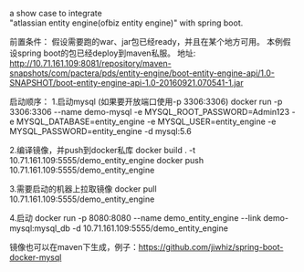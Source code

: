 a show case to integrate  
"atlassian entity engine(ofbiz entity engine)" with spring boot.



前置条件：
 假设需要跑的war、jar包已经ready，并且在某个地方可用。
 本例假设spring boot的包已经deploy到maven私服。
 地址:
http://10.71.161.109:8081/repository/maven-snapshots/com/pactera/pds/entity-engine/boot-entity-engine-api/1.0-SNAPSHOT/boot-entity-engine-api-1.0-20160921.070541-1.jar

 启动顺序：
 1.启动mysql (如果要开放端口使用-p 3306:3306)
 docker run -p 3306:3306 --name demo-mysql -e MYSQL_ROOT_PASSWORD=Admin123 -e MYSQL_DATABASE=entity_engine -e MYSQL_USER=entity_engine -e MYSQL_PASSWORD=entity_engine -d mysql:5.6
 
 2.编译镜像，并push到docker私库
 docker build . -t 10.71.161.109:5555/demo_entity_engine
 docker push 10.71.161.109:5555/demo_entity_engine
 
 3.需要启动的机器上拉取镜像
 docker pull 10.71.161.109:5555/demo_entity_engine
 
 4.启动
 docker run -p 8080:8080 --name demo_entity_engine --link demo-mysql:mysql_db -d 10.71.161.109:5555/demo_entity_engine
 
 
 镜像也可以在maven下生成，例子：https://github.com/jiwhiz/spring-boot-docker-mysql